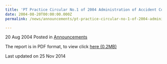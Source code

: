 ```yaml
---
title: 'PT Practice Circular No.1 of 2004 Administration of Accident Compensation Monies under the...'
date: 2004-08-20T00:00:00.000Z
permalink: /news/announcements/pt-practice-circular-no-1-of-2004-administration-of-accident-compensation-monies-under-the

---
```



20 Aug 2004 Posted in [Announcements](/news/announcements)



The report is in PDF format, to view click [here (0.2MB)](/files/news/announcements/2004/08/linkclickd027.pdf)

<p class="right-side-updated">Last updated on 25 Nov 2014</p> 
